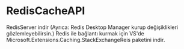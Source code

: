 # RedisCacheAPI
RedisServer indir (Ayrıca: Redis Desktop Manager kurup değişiklikleri gözlemleyebilirsin.)
Redis ile bağlantı kurmak için VS'de Microsoft.Extensions.Caching.StackExchangeReis paketini indir. 
